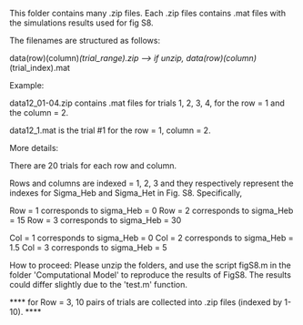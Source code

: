 This folder contains many .zip files. 
Each .zip files contains .mat files with the simulations results used for fig S8.

The filenames are structured as follows:

data(row)(column)_(trial_range).zip --> if unzip, data(row)(column)_(trial_index).mat

Example:

data12_01-04.zip contains .mat files for trials 1, 2, 3, 4, for the row = 1 and the column = 2. 

data12_1.mat is the trial #1 for the row = 1, column = 2.

More details: 

There are 20 trials for each row and column. 

Rows and columns are indexed = 1, 2, 3 and they respectively represent the indexes for Sigma_Heb and Sigma_Het in Fig. S8.
Specifically,

Row = 1 corresponds to sigma_Heb = 0
Row = 2 corresponds to sigma_Heb = 15
Row = 3 corresponds to sigma_Heb = 30

Col = 1 corresponds to sigma_Heb = 0
Col = 2 corresponds to sigma_Heb = 1.5
Col = 3 corresponds to sigma_Heb = 5

How to proceed:
Please unzip the folders, and use the script figS8.m in the folder 'Computational Model' to reproduce the results of FigS8. The results could differ slightly due to the 'test.m' function. 

**** for Row = 3, 10 pairs of trials are collected into .zip files (indexed by 1-10). ****
